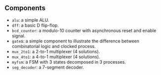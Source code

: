 ## Components
* `alu`: a simple ALU.
* `dff`: a basic D flip-flop.
* `bcd_counter`: a modulo-10 counter with asynchronous reset and enable signal.
* `gate`s: a simple component to illustrate the difference between combinatorial logic and clocked process.
* `mux_2to1`: a 2-to-1 multiplexer (4 solutions).
* `mux_4to1`: a 4-to-1 multiplexer (4 solutions).
* `myfsm`: a FSM with 3 states decomposed in 3 processes.
* `seg_decoder`: a 7-segment decoder.

